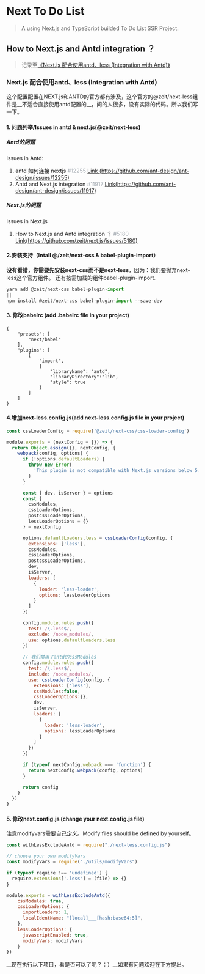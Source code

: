 # Next To Do List

> A using Next.js and TypeScript builded To Do List SSR Project.

## How to Next.js and Antd integration ？

>记录至[《Next.js 配合使用antd、less (Integration with Antd)》](https://www.yuque.com/steven-kkr5g/aza/ig3x9w)

### Next.js 配合使用antd、less (Integration with Antd)

这个配置配置在NEXT.js和ANTD的官方都有涉及，这个官方的@zeit/next-less组件是__不适合直接使用antd配置的__，问的人很多，没有实际的代码。所以我们写一下。


#### 1. 问题列举/Issues in antd & next.js(@zeit/next-less)

##### Antd的问题
Issues in Antd:
1. antd 如何连接 nextjs <span data-type="color" style="color:rgb(163, 170, 177)">#12255 </span>[Link (https://github.com/ant-design/ant-design/issues/12255)](https://github.com/ant-design/ant-design/issues/12255)
2. Antd and Next.js integration <span data-type="color" style="color:rgb(163, 170, 177)">#11917 </span>[Link(https://github.com/ant-design/ant-design/issues/11917)](https://github.com/ant-design/ant-design/issues/11917)

##### Next.js的问题
Issues in Next.js
1. How to Next.js and Antd integration ？ <span data-type="color" style="color:rgb(163, 170, 177)">#5180 </span>[Link(https://github.com/zeit/next.js/issues/5180)](https://github.com/zeit/next.js/issues/5180)

#### 2.安装支持（Intall @/zeit/next-css & babel-plugin-import）

__没有看错，你需要先安装next-css而不是next-less__，因为：我们要抛弃next-less这个官方组件。
还有按需加载的组件babel-plugin-import.

```javascript
yarn add @zeit/next-css babel-plugin-import
||
npm install @zeit/next-css babel-plugin-import --save-dev
```


#### 3. 修改babelrc (add .babelrc file in your project)

```plain
{
    "presets": [
        "next/babel"
    ],
    "plugins": [
        [
            "import",
            {
                "libraryName": "antd",
                "libraryDirectory":"lib",
                "style": true
            }
        ]
    ]
}
```

#### 4.增加next-less.config.js(add next-less.config.js file in your project)

```javascript
const cssLoaderConfig = require('@zeit/next-css/css-loader-config')

module.exports = (nextConfig = {}) => {
  return Object.assign({}, nextConfig, {
    webpack(config, options) {
      if (!options.defaultLoaders) {
        throw new Error(
          'This plugin is not compatible with Next.js versions below 5.0.0 https://err.sh/next-plugins/upgrade'
        )
      }

      const { dev, isServer } = options
      const {
        cssModules,
        cssLoaderOptions,
        postcssLoaderOptions,
        lessLoaderOptions = {}
      } = nextConfig

      options.defaultLoaders.less = cssLoaderConfig(config, {
        extensions: ['less'],
        cssModules,
        cssLoaderOptions,
        postcssLoaderOptions,
        dev,
        isServer,
        loaders: [
          {
            loader: 'less-loader',
            options: lessLoaderOptions
          }
        ]
      })

      config.module.rules.push({
        test: /\.less$/,
        exclude: /node_modules/,
        use: options.defaultLoaders.less
      })
    
      // 我们禁用了antd的cssModules
      config.module.rules.push({
        test: /\.less$/,
        include: /node_modules/,
        use: cssLoaderConfig(config, {
          extensions: ['less'],
          cssModules:false,
          cssLoaderOptions:{},
          dev,
          isServer,
          loaders: [
            {
              loader: 'less-loader',
              options: lessLoaderOptions
            }
          ]
        })
      })

      if (typeof nextConfig.webpack === 'function') {
        return nextConfig.webpack(config, options)
      }

      return config
    }
  })
}
```

#### 5. 修改next.config.js (change your next.config.js file)

注意modifyvars需要自己定义。Modify files should be defined by yourself。

```javascript
const withLessExcludeAntd = require("./next-less.config.js")

// choose your own modifyVars
const modifyVars = require("./utils/modifyVars")

if (typeof require !== 'undefined') {
  require.extensions['.less'] = (file) => {}
}

module.exports = withLessExcludeAntd({
    cssModules: true,
    cssLoaderOptions: {
      importLoaders: 1,
      localIdentName: "[local]___[hash:base64:5]",
    },
    lessLoaderOptions: {
      javascriptEnabled: true,
      modifyVars: modifyVars
    }
})
```


__现在执行以下项目，看是否可以了呢？：）__如果有问题欢迎在下方提出。
